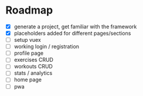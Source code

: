 # Roadmap
- [x] generate a project, get familiar with the framework
- [x] placeholders added for different pages/sections
- [ ] setup vuex
- [ ] working login / registration
- [ ] profile page
- [ ] exercises CRUD
- [ ] workouts CRUD
- [ ] stats / analytics
- [ ] home page
- [ ] pwa